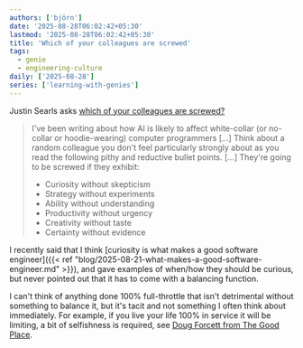 ```yaml
---
authors: ['björn']
date: '2025-08-28T06:02:42+05:30'
lastmod: '2025-08-28T06:02:42+05:30'
title: 'Which of your colleagues are screwed'
tags:
  - genie
  - engineering-culture
daily: ['2025-08-28']
series: ['learning-with-genies']
---
```


Justin Searls asks [which of your colleagues are screwed?](https://justin.searls.co/posts/which-of-your-colleagues-are-screwed/)

> I've been writing about how AI is likely to affect white-collar (or no-collar or hoodie-wearing) computer programmers […] 
> Think about a random colleague you don't feel particularly strongly about as you read the following pithy and reductive bullet points. […]
> They're going to be screwed if they exhibit:
> 
> - Curiosity without skepticism
> - Strategy without experiments
> - Ability without understanding
> - Productivity without urgency
> - Creativity without taste
> - Certainty without evidence

I recently said that I think [curiosity is what makes a good software engineer]({{< ref "blog/2025-08-21-what-makes-a-good-software-engineer.md" >}}), and gave examples of when/how they should be curious, but never pointed out that it has to come with a balancing function.

I can't think of anything done 100% full-throttle that isn't detrimental without something to balance it, but it's tacit and not something I often think about immediately. For example, if you live your life 100% in service it will be limiting, a bit of selfishness is required, see [Doug Forcett from The Good Place](https://www.youtube.com/watch?v=HPEwD7WpI9g).
